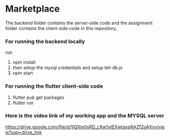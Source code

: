 # Marketplace
The backend folder contains the server-side code and the assignment folder contains the client-side code in this repository.
### For running the backend locally 
run  
1. npm install
2. then setup the mysql credentials and setup teh db.js
3. npm start

### For running the flutter client-side code 

1. flutter pub get packages
2. flutter run

### Here is the video link of my working app and the MYSQL server

https://drive.google.com/file/d/1IQXm0sRD_LKw1vtEXwtaxpRAZfZoAXvv/view?usp=drive_link